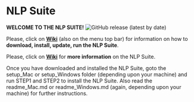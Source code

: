 # NLP Suite

**WELCOME TO THE NLP SUITE!** ![GitHub release (latest by date)](https://img.shields.io/github/v/release/NLP-Suite/NLP-Suite?color=Green&label=Latest%20Version)

Please, click on [**Wiki**](https://github.com/NLP-Suite/NLP-Suite/wiki/Download%2C-Install%2C-Update%2C-Run-the-NLP-Suite) (also on the menu top bar) for information on how to **download, install, update, run the NLP Suite**.

Please, click on [**Wiki**](https://github.com/NLP-Suite/NLP-Suite/wiki) for **more information** on the NLP Suite.

Once you have downloaded and installed the NLP Suite, goto the setup_Mac or setup_Windows folder (depending upon your machine) and run STEP1 and STEP2 to install the NLP Suite. Also read the readme_Mac.md or readme_Windows.md (again, depending upon your machine) for further instructions.

